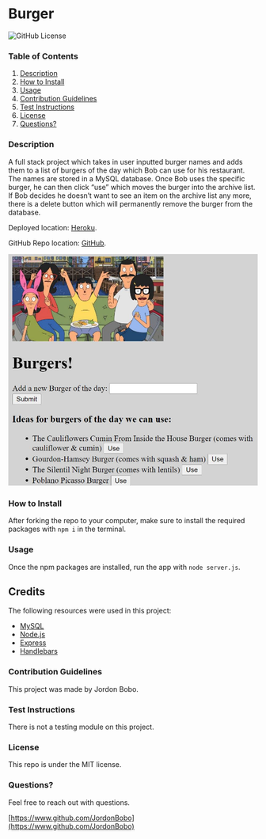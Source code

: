 # Burger

![GitHub License](https://img.shields.io/badge/license-MIT-blue.svg)

### Table of Contents
1. [Description](#description)
2. [How to Install](#how-to-install)
3. [Usage](#usage)
4. [Contribution Guidelines](#contribution-guidelines)
5. [Test Instructions](#test-instructions)
6. [License](#license)
7. [Questions?](#questions?)

### Description
A full stack project which takes in user inputted burger names and adds them to a list of burgers of the day which Bob can use for his restaurant. The names are stored in a MySQL database. Once Bob uses the specific burger, he can then click “use” which moves the burger into the archive list. If Bob decides he doesn’t want to see an item on the archive list any more, there is a delete button which will permanently remove the burger from the database. 

Deployed location:  [Heroku](https://vast-headland-51498.herokuapp.com/).

GitHub Repo location: [GitHub](https://github.com/JordonBobo/Burger).

![screenshot](/public/img/screenshot1.JPG)

### How to Install
After forking the repo to your computer, make sure to install the required packages with `npm i` in the terminal. 

### Usage
Once the npm packages are installed, run the app with `node server.js`. 

## Credits
  The following resources were used in this project:

  - [MySQL](https://dev.mysql.com/downloads/mysql/)
  - [Node.js](https://nodejs.org/en/)
  - [Express](https://expressjs.com/)
  - [Handlebars](https://handlebarsjs.com/)

### Contribution Guidelines
This project was made by Jordon Bobo.

### Test Instructions
There is not a testing module on this project. 

### License
This repo is under the MIT license.

### Questions?
Feel free to reach out with questions.

[https://www.github.com/JordonBobo](https://www.github.com/JordonBobo)

